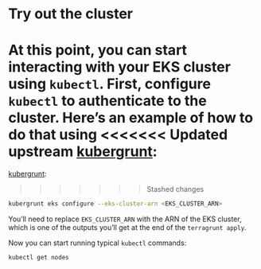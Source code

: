 # Try out the cluster

At this point, you can start interacting with your EKS cluster using `kubectl`. First, configure `kubectl` to
authenticate to the cluster. Here’s an example of how to do that using
<<<<<<< Updated upstream
[kubergrunt](https://github.com/tnn-tnn-tnn-tnn-tnn-gruntwork-io/kubergrunt):
=======
[kubergrunt](https://github.com/tnn-gruntwork-io/kubergrunt):
>>>>>>> Stashed changes

```bash
kubergrunt eks configure --eks-cluster-arn <EKS_CLUSTER_ARN>
```

You’ll need to replace `EKS_CLUSTER_ARN` with the ARN of the EKS cluster, which is one of the outputs you’ll get at the
end of the `terragrunt apply`.

Now you can start running typical `kubectl` commands:

```bash
kubectl get nodes
```


<!-- ##DOCS-SOURCER-START
{
  "sourcePlugin": "local-copier",
  "hash": "ce3e3dd28d904805638be7b3e6cf7bd9"
}
##DOCS-SOURCER-END -->
